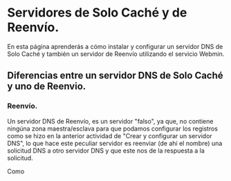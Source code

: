 # Servidores de Solo Caché y de Reenvío.

En esta página aprenderás a cómo instalar y configurar un servidor DNS de Solo Caché y también un servidor de Reenvío utilizando el servicio Webmin.

## Diferencias entre un servidor DNS de Solo Caché y uno de Reenvio.

### Reenvío.

Un servidor DNS de Reenvío, es un servidor "falso", ya que, no contiene ningúna zona maestra/esclava para que podamos configurar los registros como se hizo en la anterior actividad de "Crear y configurar un servidor DNS", lo que hace este peculiar servidor es reenviar (de ahí el nombre) una solicitud DNS a otro servidor DNS y que este nos de la respuesta a la solicitud.

Como
